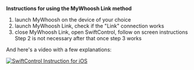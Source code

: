 **Instructions for using the MyWhoosh Link method**
1) launch MyWhoosh on the device of your choice
2) launch MyWhoosh Link, check if the "Link" connection works
3) close MyWhoosh Link, open SwiftControl, follow on screen instructions
Step 2 is not necessary after that once step 3 works

And here's a video with a few explanations:

[![SwiftControl Instruction for iOS](https://img.youtube.com/vi/p8sgQhuufeI/0.jpg)](https://www.youtube.com/watch?v=p8sgQhuufeI)

